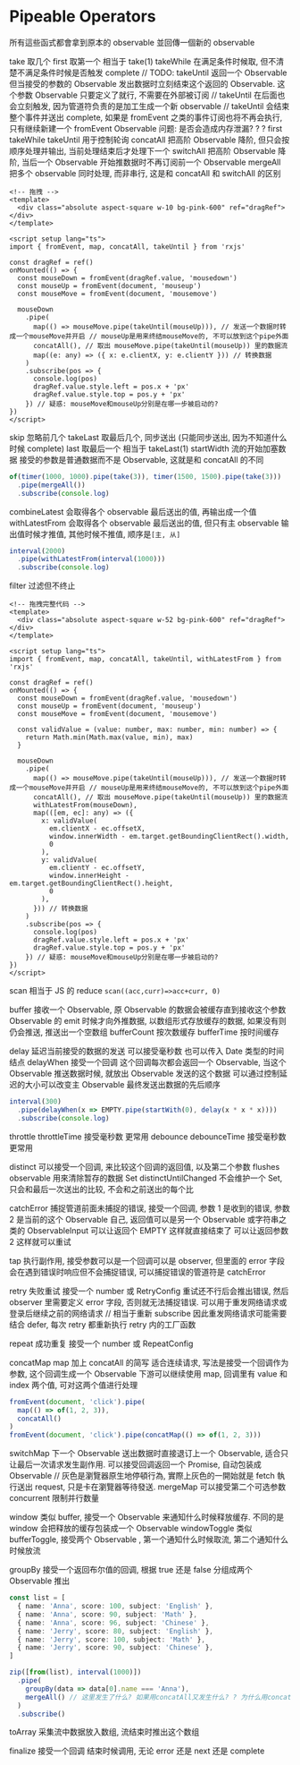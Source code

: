 # Pipeable Operators

所有這些函式都會拿到原本的 observable 並回傳一個新的 observable

take 取几个
first 取第一个 相当于 take(1)
takeWhile 在满足条件时候取, 但不清楚不满足条件时候是否触发 complete // TODO:
takeUntil 返回一个 Observable 但当接受的参数的 Observable 发出数据时立刻结束这个返回的 Observable. 这个参数 Observable 只要定义了就行, 不需要在外部被订阅
// takeUntil 在后面也会立刻触发, 因为管道符负责的是加工生成一个新 observable
// takeUntil 会结束整个事件并送出 complete, 如果是 fromEvent 之类的事件订阅也将不再会执行, 只有继续新建一个 fromEvent Observable 问题: 是否会造成内存泄漏? ? ?
first takeWhile takeUntil 用于控制轮询
concatAll 把高阶 Observable 降阶, 但只会按顺序处理并输出, 当前处理结束后才处理下一个
switchAll 把高阶 Observable 降阶, 当后一个 Observable 开始推数据时不再订阅前一个 Observable
mergeAll 把多个 observable 同时处理, 而非串行, 这是和 concatAll 和 switchAll 的区别

```vue
<!-- 拖拽 -->
<template>
  <div class="absolute aspect-square w-10 bg-pink-600" ref="dragRef"></div>
</template>

<script setup lang="ts">
import { fromEvent, map, concatAll, takeUntil } from 'rxjs'

const dragRef = ref()
onMounted(() => {
  const mouseDown = fromEvent(dragRef.value, 'mousedown')
  const mouseUp = fromEvent(document, 'mouseup')
  const mouseMove = fromEvent(document, 'mousemove')

  mouseDown
    .pipe(
      map(() => mouseMove.pipe(takeUntil(mouseUp))), // 发送一个数据时转成一个mouseMove并开启 // mouseUp是用来终结mouseMove的, 不可以放到这个pipe外面
      concatAll(), // 取出 mouseMove.pipe(takeUntil(mouseUp)) 里的数据流
      map((e: any) => ({ x: e.clientX, y: e.clientY })) // 转换数据
    )
    .subscribe(pos => {
      console.log(pos)
      dragRef.value.style.left = pos.x + 'px'
      dragRef.value.style.top = pos.y + 'px'
    }) // 疑惑: mouseMove和mouseUp分别是在哪一步被启动的?
})
</script>
```

skip 忽略前几个
takeLast 取最后几个, 同步送出 (只能同步送出, 因为不知道什么时候 complete)
last 取最后一个 相当于 takeLast(1)
startWidth 流的开始加塞数据 接受的参数是普通数据而不是 Observable, 这就是和 concatAll 的不同

```ts
of(timer(1000, 1000).pipe(take(3)), timer(1500, 1500).pipe(take(3)))
  .pipe(mergeAll())
  .subscribe(console.log)
```

combineLatest 会取得各个 observable 最后送出的值, 再输出成一个值
withLatestFrom 会取得各个 observable 最后送出的值, 但只有主 observable 输出值时候才推值, 其他时候不推值, 顺序是`[主, 从]`

```ts
interval(2000)
  .pipe(withLatestFrom(interval(1000)))
  .subscribe(console.log)
```

filter 过滤但不终止

```vue
<!-- 拖拽完整代码 -->
<template>
  <div class="absolute aspect-square w-52 bg-pink-600" ref="dragRef"></div>
</template>

<script setup lang="ts">
import { fromEvent, map, concatAll, takeUntil, withLatestFrom } from 'rxjs'

const dragRef = ref()
onMounted(() => {
  const mouseDown = fromEvent(dragRef.value, 'mousedown')
  const mouseUp = fromEvent(document, 'mouseup')
  const mouseMove = fromEvent(document, 'mousemove')

  const validValue = (value: number, max: number, min: number) => {
    return Math.min(Math.max(value, min), max)
  }

  mouseDown
    .pipe(
      map(() => mouseMove.pipe(takeUntil(mouseUp))), // 发送一个数据时转成一个mouseMove并开启 // mouseUp是用来终结mouseMove的, 不可以放到这个pipe外面
      concatAll(), // 取出 mouseMove.pipe(takeUntil(mouseUp)) 里的数据流
      withLatestFrom(mouseDown),
      map(([em, ec]: any) => ({
        x: validValue(
          em.clientX - ec.offsetX,
          window.innerWidth - em.target.getBoundingClientRect().width,
          0
        ),
        y: validValue(
          em.clientY - ec.offsetY,
          window.innerHeight - em.target.getBoundingClientRect().height,
          0
        ),
      })) // 转换数据
    )
    .subscribe(pos => {
      console.log(pos)
      dragRef.value.style.left = pos.x + 'px'
      dragRef.value.style.top = pos.y + 'px'
    }) // 疑惑: mouseMove和mouseUp分别是在哪一步被启动的?
})
</script>
```

scan 相当于 JS 的 reduce `scan((acc,curr)=>acc+curr, 0)`

buffer 接收一个 Observable, 原 Observable 的数据会被缓存直到接收这个参数 Observable 的 emit 时候才向外推数据, 以数组形式存放缓存的数据, 如果没有则仍会推送, 推送出一个空数组
bufferCount 按次数缓存
bufferTime 按时间缓存

delay 延迟当前接受的数据的发送 可以接受毫秒数 也可以传入 Date 类型的时间结点
delayWhen 接受一个回调 这个回调每次都会返回一个 Observable, 当这个 Observable 推送数据时候, 就放出 Observable 发送的这个数据
可以通过控制延迟的大小可以改变主 Observable 最终发送出数据的先后顺序

```ts
interval(300)
  .pipe(delayWhen(x => EMPTY.pipe(startWith(0), delay(x * x * x))))
  .subscribe(console.log)
```

throttle
throttleTime 接受毫秒数 更常用
debounce
debounceTime 接受毫秒数 更常用

distinct 可以接受一个回调, 来比较这个回调的返回值, 以及第二个参数 flushes observable 用來清除暂存的数据 Set
distinctUntilChanged 不会维护一个 Set, 只会和最后一次送出的比较, 不会和之前送出的每个比

catchError 捕捉管道前面未捕捉的错误, 接受一个回调, 参数 1 是收到的错误, 参数 2 是当前的这个 Observable 自己, 返回值可以是另一个 Observable 或字符串之类的 ObservableInput
可以让返回个 EMPTY 这样就直接结束了 可以让返回参数 2 这样就可以重试

tap 执行副作用, 接受参数可以是一个回调可以是 observer, 但里面的 error 字段会在遇到错误时响应但不会捕捉错误, 可以捕捉错误的管道符是 catchError

retry 失败重试 接受一个 number 或 RetryConfig 重试还不行后会推出错误, 然后 observer 里需要定义 error 字段, 否则就无法捕捉错误. 可以用于重发网络请求或登录后继续之前的网络请求
// 相当于重新 subscribe 因此重发网络请求可能需要结合 defer, 每次 retry 都重新执行 retry 内的工厂函数

repeat 成功重复 接受一个 number 或 RepeatConfig

concatMap map 加上 concatAll 的简写 适合连续请求, 写法是接受一个回调作为参数, 这个回调生成一个 Observable
下游可以继续使用 map, 回调里有 value 和 index 两个值, 可对这两个值进行处理

```ts
fromEvent(document, 'click').pipe(
  map(() => of(1, 2, 3)),
  concatAll()
)
fromEvent(document, 'click').pipe(concatMap(() => of(1, 2, 3)))
```

switchMap 下一个 Observable 送出数据时直接退订上一个 Observable, 适合只让最后一次请求发生副作用. 可以接受回调返回一个 Promise, 自动包装成 Observable
// 灰色是瀏覽器原生地停頓行為, 實際上灰色的一開始就是 fetch 執行送出 request, 只是卡在瀏覽器等待發送.
mergeMap 可以接受第二个可选参数 concurrent 限制并行数量

window 类似 buffer, 接受一个 Observable 来通知什么时候释放缓存. 不同的是 window 会把释放的缓存包装成一个 Observable
windowToggle 类似 bufferToggle, 接受两个 Observable , 第一个通知什么时候取流, 第二个通知什么时候放流

groupBy 接受一个返回布尔值的回调, 根据 true 还是 false 分组成两个 Observable 推出

```ts
const list = [
  { name: 'Anna', score: 100, subject: 'English' },
  { name: 'Anna', score: 90, subject: 'Math' },
  { name: 'Anna', score: 96, subject: 'Chinese' },
  { name: 'Jerry', score: 80, subject: 'English' },
  { name: 'Jerry', score: 100, subject: 'Math' },
  { name: 'Jerry', score: 90, subject: 'Chinese' },
]

zip([from(list), interval(1000)])
  .pipe(
    groupBy(data => data[0].name === 'Anna'),
    mergeAll() // 这里发生了什么? 如果用concatAll又发生什么? ? 为什么用concatAll后面就收不到false的Observable, 难道concat时候提前收到了complete? 或是concat结束的依据不是complete? 或是内部奇怪的执行机制导致的?
  )
  .subscribe()
```

toArray 采集流中数据放入数组, 流结束时推出这个数组

finalize 接受一个回调 结束时候调用, 无论 error 还是 next 还是 complete
